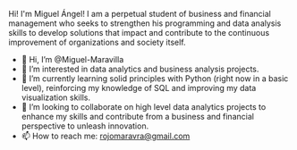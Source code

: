 Hi! I'm Miguel Ángel! I am a perpetual student of business and financial management who seeks to strengthen his programming and data analysis skills to develop solutions that impact and contribute to the continuous improvement of organizations and society itself.

- 👋 Hi, I’m @Miguel-Maravilla
- 👀 I’m interested in data analytics and business analysis projects. 
- 🌱 I’m currently learning solid principles with Python (right now in a basic level), 
reinforcing my knowledge of SQL and improving my data visualization skills.
- 💞️ I’m looking to collaborate on high level data analytics projects to enhance my skills and contribute from a business and financial perspective to unleash innovation.
- 📫 How to reach me: rojomaravra@gmail.com

<!---
Miguel-Maravilla/Miguel-Maravilla is a ✨ special ✨ repository because its `README.md` (this file) appears on your GitHub profile.
You can click the Preview link to take a look at your changes.
--->
